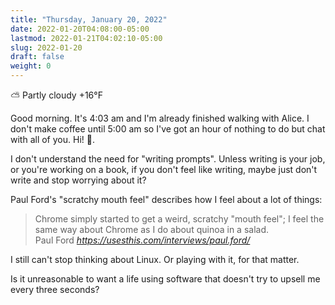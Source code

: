 ```yaml
---
title: "Thursday, January 20, 2022"
date: 2022-01-20T04:08:00-05:00
lastmod: 2022-01-21T04:02:10-05:00
slug: 2022-01-20
draft: false
weight: 0
---
```


⛅️  Partly cloudy +16°F

Good morning. It's 4:03 am and I'm already finished walking with Alice. I don't make coffee until 5:00 am so I've got an hour of nothing to do but chat with all of you. Hi! 👋.

I don't understand the need for "writing prompts". Unless writing is your job, or you're working on a book, if you don't feel like writing, maybe just don't write and stop worrying about it?

Paul Ford's "scratchy mouth feel" describes how I feel about a lot of things:

<blockquote class="quoteback" darkmode="" data-title="Uses This: Paul Ford" data-author="Paul Ford" cite="https://usesthis.com/interviews/paul.ford/">
Chrome simply started to get a weird, scratchy "mouth feel"; I feel the same way about Chrome as I do about quinoa in a salad.
<footer>Paul Ford<cite> <a href="https://usesthis.com/interviews/paul.ford/">https://usesthis.com/interviews/paul.ford/</a></cite></footer>
</blockquote><script note="" src="https://cdn.jsdelivr.net/gh/Blogger-Peer-Review/quotebacks@1/quoteback.js"></script>

I still can't stop thinking about Linux. Or playing with it, for that matter.

Is it unreasonable to want a life using software that doesn't try to upsell me every three seconds?

[//]: # "Exported with love from a post written in Org mode"
[//]: # "- https://github.com/kaushalmodi/ox-hugo"
